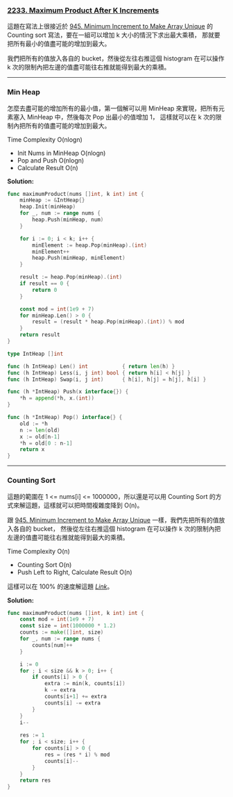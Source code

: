 ### [2233. Maximum Product After K Increments]

這題在寫法上很接近於 [945. Minimum Increment to Make Array Unique] 的 Counting sort 寫法，要在一組可以增加 k 大小的情況下求出最大乘積，
那就要把所有最小的值盡可能的增加到最大。

我們把所有的值放入各自的 bucket，然後從左往右推這個 histogram 在可以操作 k 次的限制內把左邊的值盡可能往右推就能得到最大的乘積。

---

### Min Heap

怎麼去盡可能的增加所有的最小值，第一個解可以用 MinHeap 來實現，把所有元素塞入 MinHeap 中，然後每次 Pop 出最小的值增加 1，
這樣就可以在 k 次的限制內把所有的值盡可能的增加到最大。

Time Complexity O(nlogn)
-   Init Nums in MinHeap O(nlogn)
-   Pop and Push O(nlogn)
-   Calculate Result O(n)

**Solution:**
```go
func maximumProduct(nums []int, k int) int {
	minHeap := &IntHeap{}
	heap.Init(minHeap)
	for _, num := range nums {
		heap.Push(minHeap, num)
	}

	for i := 0; i < k; i++ {
		minElement := heap.Pop(minHeap).(int)
		minElement++
		heap.Push(minHeap, minElement)
	}

	result := heap.Pop(minHeap).(int)
	if result == 0 {
		return 0
	}

	const mod = int(1e9 + 7)
	for minHeap.Len() > 0 {
		result = (result * heap.Pop(minHeap).(int)) % mod
	}
	return result
}

type IntHeap []int

func (h IntHeap) Len() int           { return len(h) }
func (h IntHeap) Less(i, j int) bool { return h[i] < h[j] }
func (h IntHeap) Swap(i, j int)      { h[i], h[j] = h[j], h[i] }

func (h *IntHeap) Push(x interface{}) {
	*h = append(*h, x.(int))
}

func (h *IntHeap) Pop() interface{} {
	old := *h
	n := len(old)
	x := old[n-1]
	*h = old[0 : n-1]
	return x
}
```

---

### Counting Sort

這題的範圍在 1 <= nums[i] <= 1000000，所以還是可以用 Counting Sort 的方式來解這題，這樣就可以把時間複雜度降到 O(n)。

跟 [945. Minimum Increment to Make Array Unique] 一樣，我們先把所有的值放入各自的 bucket，
然後從左往右推這個 histogram 在可以操作 k 次的限制內把左邊的值盡可能往右推就能得到最大的乘積。

Time Complexity O(n)
-   Counting Sort O(n)
-   Push Left to Right, Calculate Result O(n)

這樣可以在 100% 的速度解這題 *[Link]*。

**Solution:**
```go
func maximumProduct(nums []int, k int) int {
    const mod = int(1e9 + 7)
	const size = int(1000000 * 1.2)
	counts := make([]int, size)
	for _, num := range nums {
		counts[num]++
	}

	i := 0
	for ; i < size && k > 0; i++ {
		if counts[i] > 0 {
			extra := min(k, counts[i])
			k -= extra
			counts[i+1] += extra
			counts[i] -= extra
		}
	}
    i--
    
	res := 1
	for ; i < size; i++ {
		for counts[i] > 0 {
			res = (res * i) % mod
			counts[i]--
		}
	}
	return res
}
```

[945. Minimum Increment to Make Array Unique]: ./945.Minimum_Increment_to_Make_Array_Unique.md
[2233. Maximum Product After K Increments]: https://leetcode.com/problems/maximum-product-after-k-increments
[Link]: https://leetcode.com/problems/maximum-product-after-k-increments/submissions/1288245543